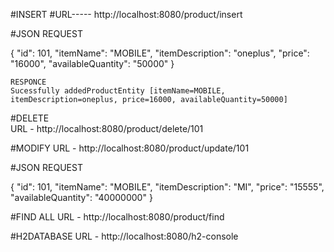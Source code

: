 #INSERT
#URL-----  http://localhost:8080/product/insert

#JSON REQUEST

{
       "id": 101,
        "itemName": "MOBILE",
        "itemDescription": "oneplus",
        "price": "16000",
        "availableQuantity": "50000"
    }
    
    RESPONCE
    Sucessfully addedProductEntity [itemName=MOBILE, itemDescription=oneplus, price=16000, availableQuantity=50000]
    
#DELETE  
URL -  http://localhost:8080/product/delete/101

#MODIFY
URL -  http://localhost:8080/product/update/101

#JSON REQUEST

{
       "id": 101,
        "itemName": "MOBILE",
        "itemDescription": "MI",
        "price": "15555",
        "availableQuantity": "40000000"
    }
    
    
#FIND ALL
URL -  http://localhost:8080/product/find

#H2DATABASE
URL -  http://localhost:8080/h2-console







    
    